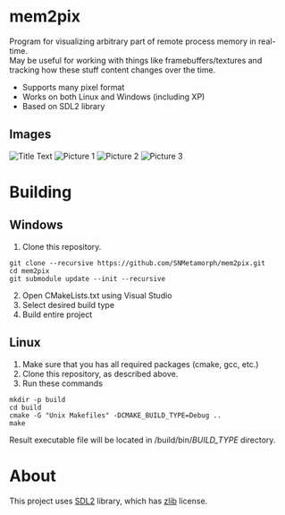 # mem2pix
Program for visualizing arbitrary part of remote process memory in real-time.<br> May be useful for working with things like
framebuffers/textures and tracking how these stuff content changes over the time.
* Supports many pixel format
* Works on both Linux and Windows (including XP)
* Based on SDL2 library
## Images
![Title Text](https://i.imgur.com/L3mZPy0.png)
![Picture 1](https://i.imgur.com/6tLsdDd.png)
![Picture 2](https://i.imgur.com/t6Yd5qm.png)
![Picture 3](https://i.imgur.com/2k2ou6K.png)

# Building 
## Windows
1) Clone this repository.
```
git clone --recursive https://github.com/SNMetamorph/mem2pix.git
cd mem2pix
git submodule update --init --recursive
```
2) Open CMakeLists.txt using Visual Studio
3) Select desired build type
4) Build entire project
## Linux
1) Make sure that you has all required packages (cmake, gcc, etc.)
2) Clone this repository, as described above.
3) Run these commands
```
mkdir -p build
cd build
cmake -G "Unix Makefiles" -DCMAKE_BUILD_TYPE=Debug ..
make
```
Result executable file will be located in /build/bin/*BUILD_TYPE* directory.

# About
This project uses [SDL2](https://www.libsdl.org/index.php) library, which has [zlib](https://www.libsdl.org/license.php) license.
